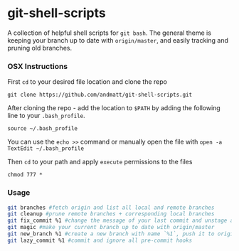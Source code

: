# git-shell-scripts
A collection of helpful shell scripts for `git bash`. The general theme is keeping your branch up to date with `origin/master`, and easily tracking and pruning old branches.

### OSX Instructions
First `cd` to your desired file location and clone the repo

    git clone https://github.com/andmatt/git-shell-scripts.git

After cloning the repo - add the location to `$PATH` by adding the following line to your `.bash_profile`.

    source ~/.bash_profile

You can use the `echo >>` command or manually open the file with `open -a TextEdit ~/.bash_profile`

Then `cd` to your path and apply `execute` permissions to the files

    chmod 777 *

### Usage

```bash
git branches #fetch origin and list all local and remote branches
git cleanup #prune remote branches + corresponding local branches
git fix_commit %1 #change the message of your last commit and unstage all changes
git magic #make your current branch up to date with origin/master 
git new_branch %1 #create a new branch with name `%1`, push it to origin, and sync with origin/master
git lazy_commit %1 #commit and ignore all pre-commit hooks
```
